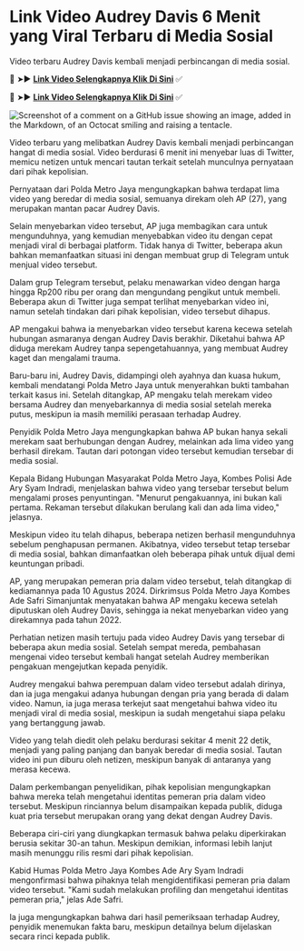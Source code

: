 # Link Video Audrey Davis 6 Menit yang Viral Terbaru di Media Sosial

Video terbaru Audrey Davis kembali menjadi perbincangan di media sosial.

🔴 ➤► **[Link Video Selengkapnya Klik Di Sini](https://kkpbalikpapan.id/news/viral-video-syur-audrey-davis-banyak-diburu-netizen-awas-ini-ancaman-hukuman-untuk-penyebar-konten-asusila/)** ✅

🔴 ➤► **[Link Video Selengkapnya Klik Di Sini](https://kkpbalikpapan.id/news/viral-video-syur-audrey-davis-banyak-diburu-netizen-awas-ini-ancaman-hukuman-untuk-penyebar-konten-asusila/)** ✅

![Screenshot of a comment on a GitHub issue showing an image, added in the Markdown, of an Octocat smiling and raising a tentacle.](https://kkpbalikpapan.id/wp-content/uploads/2024/08/Viral-Video-Syur-Audrey-1536x864.jpg)

Video terbaru yang melibatkan Audrey Davis kembali menjadi perbincangan hangat di media sosial. Video berdurasi 6 menit ini menyebar luas di Twitter, memicu netizen untuk mencari tautan terkait setelah munculnya pernyataan dari pihak kepolisian.

Pernyataan dari Polda Metro Jaya mengungkapkan bahwa terdapat lima video yang beredar di media sosial, semuanya direkam oleh AP (27), yang merupakan mantan pacar Audrey Davis.

Selain menyebarkan video tersebut, AP juga membagikan cara untuk mengunduhnya, yang kemudian menyebabkan video itu dengan cepat menjadi viral di berbagai platform. Tidak hanya di Twitter, beberapa akun bahkan memanfaatkan situasi ini dengan membuat grup di Telegram untuk menjual video tersebut.

Dalam grup Telegram tersebut, pelaku menawarkan video dengan harga hingga Rp200 ribu per orang dan mengundang pengikut untuk membeli. Beberapa akun di Twitter juga sempat terlihat menyebarkan video ini, namun setelah tindakan dari pihak kepolisian, video tersebut dihapus.

AP mengakui bahwa ia menyebarkan video tersebut karena kecewa setelah hubungan asmaranya dengan Audrey Davis berakhir. Diketahui bahwa AP diduga merekam Audrey tanpa sepengetahuannya, yang membuat Audrey kaget dan mengalami trauma.

Baru-baru ini, Audrey Davis, didampingi oleh ayahnya dan kuasa hukum, kembali mendatangi Polda Metro Jaya untuk menyerahkan bukti tambahan terkait kasus ini. Setelah ditangkap, AP mengaku telah merekam video bersama Audrey dan menyebarkannya di media sosial setelah mereka putus, meskipun ia masih memiliki perasaan terhadap Audrey.

Penyidik Polda Metro Jaya mengungkapkan bahwa AP bukan hanya sekali merekam saat berhubungan dengan Audrey, melainkan ada lima video yang berhasil direkam. Tautan dari potongan video tersebut kemudian tersebar di media sosial.

Kepala Bidang Hubungan Masyarakat Polda Metro Jaya, Kombes Polisi Ade Ary Syam Indradi, menjelaskan bahwa video yang tersebar tersebut belum mengalami proses penyuntingan. "Menurut pengakuannya, ini bukan kali pertama. Rekaman tersebut dilakukan berulang kali dan ada lima video," jelasnya.

Meskipun video itu telah dihapus, beberapa netizen berhasil mengunduhnya sebelum penghapusan permanen. Akibatnya, video tersebut tetap tersebar di media sosial, bahkan dimanfaatkan oleh beberapa pihak untuk dijual demi keuntungan pribadi.

AP, yang merupakan pemeran pria dalam video tersebut, telah ditangkap di kediamannya pada 10 Agustus 2024. Dirkrimsus Polda Metro Jaya Kombes Ade Safri Simanjuntak menyatakan bahwa AP mengaku kecewa setelah diputuskan oleh Audrey Davis, sehingga ia nekat menyebarkan video yang direkamnya pada tahun 2022.

Perhatian netizen masih tertuju pada video Audrey Davis yang tersebar di beberapa akun media sosial. Setelah sempat mereda, pembahasan mengenai video tersebut kembali hangat setelah Audrey memberikan pengakuan mengejutkan kepada penyidik.

Audrey mengakui bahwa perempuan dalam video tersebut adalah dirinya, dan ia juga mengakui adanya hubungan dengan pria yang berada di dalam video. Namun, ia juga merasa terkejut saat mengetahui bahwa video itu menjadi viral di media sosial, meskipun ia sudah mengetahui siapa pelaku yang bertanggung jawab.

Video yang telah diedit oleh pelaku berdurasi sekitar 4 menit 22 detik, menjadi yang paling panjang dan banyak beredar di media sosial. Tautan video ini pun diburu oleh netizen, meskipun banyak di antaranya yang merasa kecewa.

Dalam perkembangan penyelidikan, pihak kepolisian mengungkapkan bahwa mereka telah mengetahui identitas pemeran pria dalam video tersebut. Meskipun rinciannya belum disampaikan kepada publik, diduga kuat pria tersebut merupakan orang yang dekat dengan Audrey Davis.

Beberapa ciri-ciri yang diungkapkan termasuk bahwa pelaku diperkirakan berusia sekitar 30-an tahun. Meskipun demikian, informasi lebih lanjut masih menunggu rilis resmi dari pihak kepolisian.

Kabid Humas Polda Metro Jaya Kombes Ade Ary Syam Indradi mengonfirmasi bahwa pihaknya telah mengidentifikasi pemeran pria dalam video tersebut. "Kami sudah melakukan profiling dan mengetahui identitas pemeran pria," jelas Ade Safri.

Ia juga mengungkapkan bahwa dari hasil pemeriksaan terhadap Audrey, penyidik menemukan fakta baru, meskipun detailnya belum dijelaskan secara rinci kepada publik.
